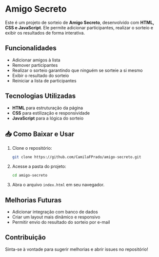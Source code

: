 # Amigo Secreto 

Este é um projeto de sorteio de **Amigo Secreto**, desenvolvido com **HTML, CSS e JavaScript**. Ele permite adicionar participantes, realizar o sorteio e exibir os resultados de forma interativa.

##  Funcionalidades
- Adicionar amigos à lista
- Remover participantes
- Realizar o sorteio garantindo que ninguém se sorteie a si mesmo
- Exibir o resultado do sorteio
- Reiniciar a lista de participantes

##  Tecnologias Utilizadas
- **HTML** para estruturação da página
- **CSS** para estilização e responsividade
- **JavaScript** para a lógica do sorteio

## 📥 Como Baixar e Usar
1. Clone o repositório:
   ```bash
   git clone https://github.com/CamilaFPrado/amigo-secreto.git
   ```
2. Acesse a pasta do projeto:
   ```bash
   cd amigo-secreto
   ```
3. Abra o arquivo `index.html` em seu navegador.

##  Melhorias Futuras
- Adicionar integração com banco de dados
- Criar um layout mais dinâmico e responsivo
- Permitir envio do resultado do sorteio por e-mail

##  Contribuição
Sinta-se à vontade para sugerir melhorias e abrir issues no repositório!
